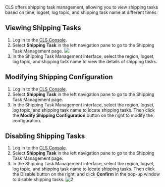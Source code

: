 CLS offers shipping task management, allowing you to view shipping tasks based on time, logset, log topic, and shipping task name at different times.

## Viewing Shipping Tasks
1. Log in to the [CLS Console](https://console.cloud.tencent.com/cls).
2. Select **Shipping Task** in the left navigation pane to go to the Shipping Task Management page.
![](https://main.qcloudimg.com/raw/c4dae1f0a285105bc667716090266c69.png)
3. In the Shipping Task Management interface, select the region, logset, log topic, and shipping task name to view the details of shipping tasks.

## Modifying Shipping Configuration
1. Log in to the [CLS Console](https://console.cloud.tencent.com/cls).
2. Select **Shipping Task** in the left navigation pane to go to the Shipping Task Management page.
3. In the Shipping Task Management interface, select the region, logset, log topic, and shipping task name to locate shipping tasks. Then click the **Modify Shipping Configuration** button on the right to modify the configuration.


## Disabling Shipping Tasks
1. Log in to the [CLS Console](https://console.cloud.tencent.com/cls).
2. Select **Shipping Task** in the left navigation pane to go to the Shipping Task Management page.
3. In the Shipping Task Management interface, select the region, logset, log topic, and shipping task name to locate shipping tasks. Then click the Disable button on the right, and click **Confirm** in the pop-up window to disable shipping tasks.
![2](https://main.qcloudimg.com/raw/cfc3ee4733cac8af5f498f2b6ae2f369.png)

